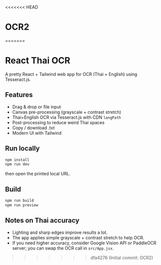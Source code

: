<<<<<<< HEAD
# OCR2
=======
# React Thai OCR

A pretty React + Tailwind web app for OCR (Thai + English) using Tesseract.js.

## Features
- Drag & drop or file input
- Canvas pre-processing (grayscale + contrast stretch)
- Thai+English OCR via Tesseract.js with CDN `langPath`
- Post-processing to reduce weird Thai spaces
- Copy / download .txt
- Modern UI with Tailwind

## Run locally
```bash
npm install
npm run dev
```
then open the printed local URL.

## Build
```bash
npm run build
npm run preview
```

## Notes on Thai accuracy
- Lighting and sharp edges improve results a lot.
- The app applies simple grayscale + contrast stretch to help OCR.
- If you need higher accuracy, consider Google Vision API or PaddleOCR server; you can swap the OCR call in `src/App.jsx`.
>>>>>>> dfa4276 (Initial commit: OCR2)
